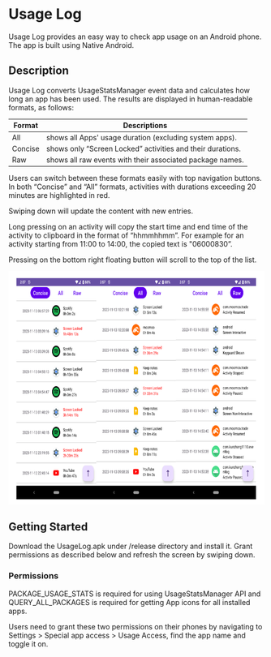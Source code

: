 # Usage Log

Usage Log provides an easy way to check app usage on an Android phone.
The app is built using Native Android.

## Description

Usage Log converts UsageStatsManager event data and calculates how long
an app has been used. The results are displayed in human-readable
formats, as follows:

| **Format** | **Descriptions**                                           |
|------------|------------------------------------------------------------|
| All        | shows all Apps' usage duration (excluding system apps).    |
| Concise    | shows only “Screen Locked” activities and their durations. |
| Raw        | shows all raw events with their associated package names.  |

Users can switch between these formats easily with top navigation
buttons. In both “Concise” and “All” formats, activities with durations
exceeding 20 minutes are highlighted in red.

Swiping down will update the content with new entries.

Long pressing on an activity will copy the start time and end time of
the activity to clipboard in the format of “hhmmhhmm”. For example for
an activity starting from 11:00 to 14:00, the copied text is "06000830”.

Pressing on the bottom right floating button will scroll to the top of
the list.

<img src="_imgs/media/image1.png"
style="width:7.27527in;height:4.79172in" />

## Getting Started

Download the UsageLog.apk under /release directory and install it. Grant
permissions as described below and refresh the screen by swiping down.

### Permissions

PACKAGE_USAGE_STATS is required for using UsageStatsManager API and
QUERY_ALL_PACKAGES is required for getting App icons for all installed
apps.

Users need to grant these two permissions on their phones by navigating
to Settings \> Special app access \> Usage Access, find the app name and
toggle it on.
